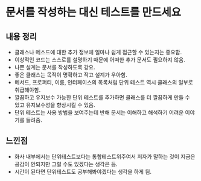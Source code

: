 # 문서를 작성하는 대신 테스트를 만드세요
## 내용 정리
- 클래스나 메스드에 대한 추가 정보에 얼마나 쉽게 접근할 수 있는지는 중요함.
- 이상적인 코드는 스스로를 설명하기 때문에 어떠한 추가 문서도 필요하지 않음.
- 나쁜 설계는 문서를 작성하도록 강요.
- 좋은 클래스는 목적이 명확하고 작고 설계가 우아함.
- 메서드, 프로퍼티, 이름, 인터페이스의 목록처럼 단위 테스트 역시 클래스의 일부로 취급해야함.
- 깔끔하고 유지보수 가능한 단위 테스트를 추가하면 클래스를 더 깔끔하게 만들 수 있고 유지보수성을 향상시킬 수 있음.
- 단위 테스트는 사용 방법을 보여주는데 반해 문서는 이해하고 해석하기 어려운 이야기를 들려줌.

## 느낀점
- 화사 내부에서는 단위테스트보다는 통합테스트위주여서 저자가 말하는 것이 지금은 공감이 안되지만 그럴 수도 있겠다는 생각은 듬.
- 시간이 된다면 단위테스트도 공부해봐야겠다는 생각을 하게 됨.